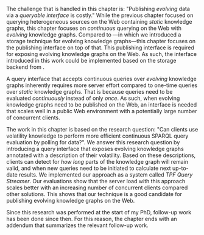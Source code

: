 The challenge that is handled in this chapter is:
"Publishing *evolving* data via a *queryable interface* is costly."
While the previous chapter focused on querying heterogeneous sources on the Web containing *static* knowledge graphs,
this chapter focuses on *continuous* querying on the Web with *evolving* knowledge graphs.
Compared to [](#storing)—in which we introduced a storage technique for evolving knowledge graphs—this chapter focuses on the publishing interface on top of that.
This publishing interface is required for exposing evolving knowledge graphs on the Web.
As such, the interface introduced in this work could be implemented based on the storage backend from [](#storing).

A query interface that accepts continuous queries over <em>evolving</em> knowledge graphs
inherently requires more server effort compared to one-time queries over <em>static</em> knowledge graphs.
That is because queries need to be evaluated *continuously* instead of only *once*.
As such, when evolving knowledge graphs need to be published on the Web,
an interface is needed that scales well in a public Web environment with a potentially large number of concurrent clients.

The work in this chapter is based on the research question:
"Can clients use volatility knowledge to perform more efficient continuous SPARQL query evaluation by polling for data?".
We answer this research question by introducing a query interface
that exposes evolving knowledge graphs annotated with a description of their volatility.
Based on these descriptions, clients can detect for *how long* parts of the knowledge graph will remain valid,
and when new queries need to be initiated to calculate next up-to-date results.
We implemented our approach as a system called *TPF Query Streamer*.
Our evaluations show that the server load with this approach scales better
with an increasing number of concurrent clients
compared other solutions.
This shows that our technique is a good candidate for publishing evolving knowledge graphs on the Web.

Since this research was performed at the start of my PhD,
follow-up work has been done since then.
For this reason, the chapter ends with an addendum that summarizes the relevant follow-up work.
